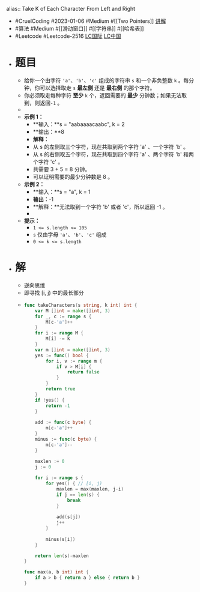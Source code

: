 alias:: Take K of Each Character From Left and Right
- #CruelCoding #2023-01-06 #Medium #[[Two Pointers]] [讲解](https://youtu.be/KvQK3RXuTFc)
- #算法 #Medium #[[滑动窗口]] #[[字符串]] #[[哈希表]]
- #Leetcode #Leetcode-2516 [LC国际](https://leetcode.com/problems/take-k-of-each-character-from-left-and-right/) [LC中国](https://leetcode.cn/problems/take-k-of-each-character-from-left-and-right/)
- # 题目
	- 给你一个由字符 `'a'`、`'b'`、`'c'` 组成的字符串 `s` 和一个非负整数 `k` 。每分钟，你可以选择取走 `s` **最左侧** 还是 **最右侧** 的那个字符。
	- 你必须取走每种字符 **至少** `k` 个，返回需要的 **最少** 分钟数；如果无法取到，则返回`-1` 。
	-
	- **示例 1：**
		- **输入：**s = "aabaaaacaabc", k = 2
		- **输出：**8
		- **解释：**
		- 从 s 的左侧取三个字符，现在共取到两个字符 'a' 、一个字符 'b' 。
		- 从 s 的右侧取五个字符，现在共取到四个字符 'a' 、两个字符 'b' 和两个字符 'c' 。
		- 共需要 3 + 5 = 8 分钟。
		- 可以证明需要的最少分钟数是 8 。
	- **示例 2：**
		- **输入：**s = "a", k = 1
		- **输出：**-1
		- **解释：**无法取到一个字符 'b' 或者 'c'，所以返回 -1 。
		-
	- **提示：**
		- `1 <= s.length <= 105`
		- `s` 仅由字母 `'a'`、`'b'`、`'c'` 组成
		- `0 <= k <= s.length`
- # 解
	- 逆向思维
	- 即寻找 [i, j) 中的最长部分
	- ```go
	  func takeCharacters(s string, k int) int {
	      var M []int = make([]int, 3)
	      for _, c := range s {
	          M[c-'a']++
	      }
	      for i := range M {
	          M[i] -= k
	      }
	      var m []int = make([]int, 3)
	      yes := func() bool {
	          for i, v := range m {
	              if v > M[i] {
	                  return false
	              }
	          }
	          return true
	      }
	      if !yes() {
	          return -1
	      }
	      
	      add := func(c byte) {
	          m[c-'a']++
	      }
	      minus := func(c byte) {
	          m[c-'a']--
	      }
	      
	      maxlen := 0
	      j := 0
	  
	      for i := range s {
	          for yes() { // [i, j)
	              maxlen = max(maxlen, j-i)
	              if j == len(s) {
	                  break
	              }
	              
	              add(s[j])
	              j++
	          }
	          
	          minus(s[i])
	      }
	  
	      return len(s)-maxlen
	  }
	  
	  func max(a, b int) int {
	      if a > b { return a } else { return b }
	  }
	  ```